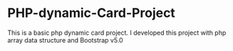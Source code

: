 # PHP-dynamic-Card-Project
This is a basic php dynamic card project. I developed this project with php array data structure and Bootstrap v5.0
